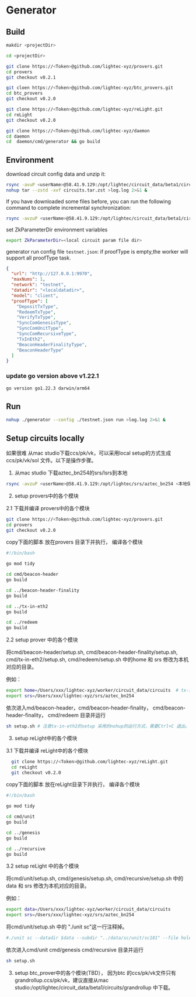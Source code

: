 # Generator

## Build
```sh
makdir <projectDir>

cd <projectDir>

git clone https://<Token>@github.com/lightec-xyz/provers.git
cd provers
git checkout v0.2.1

git cloen https://<Token>@github.com/lightec-xyz/btc_provers.git
cd btc_provers
git checkout v0.2.0

git clone https://<Token>@github.com/lightec-xyz/reLight.git
cd reLight
git checkout v0.2.0  

git clone https://<Token>@github.com/lightec-xyz/daemon
cd daemon
cd  daemon/cmd/generator && go build
```

## Environment

download circuit config data and unzip it: 

```sh
rsync -avuP <userName>@58.41.9.129:/opt/lightec/circuit_data/beta1/circuits.tar.zst <path-to-parent-dir-of-circuits>
nohup tar --zstd -xvf circuits.tar.zst >log.log 2>&1 &
```

If you have downloaded some files before, you can run the following command to complete incremental synchronization:

```sh
rsync -avzuP <userName>@58.41.9.129:/opt/lightec/circuit_data/beta1/circuits/ <path-to-circuits-dir>/
```

set ZkParameterDir environment variables

```sh
export ZkParameterDir=<local circuit param file dir>
```

generator run config file `testnet.json`: if proofType is empty,the worker will support all proofType task.
```json
{
  "url": "http://127.0.0.1:9970",
  "maxNums": 1,
  "network": "testnet",
  "datadir": "<localdatadir>",
  "model": "client",
  "proofType": [
    "DepositTxType",
    "RedeemTxType",
    "VerifyTxType",
    "SyncComGenesisType",
    "SyncComUnitType",
    "SyncComRecursiveType",
    "TxInEth2",
    "BeaconHeaderFinalityType",
    "BeaconHeaderType"
  ]
}
```

### update go version above v1.22.1

```sh
go version go1.22.3 darwin/arm64
```

## Run

```sh
nohup ./generator --config ./testnet.json run >log.log 2>&1 &
```

## Setup circuits locally

如果很难 从mac studio下载ccs/pk/vk，可以采用local setup的方式生成ccs/pk/vk/sol 文件。以下是操作步骤。

1. 从mac studio 下载aztec_bn254的srs/lsrs到本地

```sh
rsync -avzuP <userName>@58.41.9.129:/opt/lightec/srs/aztec_bn254 <本地保存srs的路径>
```

2. setup provers中的各个模块

2.1 下载并编译 provers中的各个模块

```sh
git clone https://<Token>@github.com/lightec-xyz/provers.git
cd provers 
git checkout v0.2.0
```

copy下面的脚本 放在provers 目录下并执行， 编译各个模块

```sh
#!/bin/bash

go mod tidy

cd cmd/beacon-header
go build

cd ../beacon-header-finality
go build

cd ../tx-in-eth2
go build

cd ../redeem
go build 
```

2.2 setup prover 中的各个模块

将cmd/beacon-header/setup.sh, cmd/beacon-header-finality/setup.sh, cmd/tx-in-eth2/setup.sh, cmd/redeem/setup.sh 中的home 和 srs 修改为本机对应的目录。

例如：

```sh
export home=/Users/xxx/lightec-xyz/worker/circuit_data/circuits  # tx-in-eth2/setup.sh 中的是 "data"
export srs=/Users/xxx/lightec-xyz/srs/aztec_bn254
```

依次进入md/beacon-header，cmd/beacon-header-finality， cmd/beacon-header-finality， cmd/redeem 目录并运行

```sh
sh setup.sh # 注意tx-in-eth2的setup 采用的nohup的运行方式，需要Ctrl+C 退出。
```

3. setup reLight中的各个模块

3.1 下载并编译 reLight中的各个模块

```sh
  git clone https://<Token>@github.com/lightec-xyz/reLight.git
  cd reLight
  git checkout v0.2.0  
```

copy下面的脚本 放在reLight目录下并执行， 编译各个模块

```sh
#!/bin/bash

go mod tidy

cd cmd/unit
go build

cd ../genesis
go build

cd ../recursive
go build
```

3.2 setup reLight 中的各个模块

将cmd/unit/setup.sh, cmd/genesis/setup.sh, cmd/recursive/setup.sh  中的data 和 srs 修改为本机对应的目录。

例如：

```sh
export data=/Users/xxx/lightec-xyz/worker/circuit_data/circuits
export srs=/Users/xxx/lightec-xyz/srs/aztec_bn254
```

将cmd/unit/setup.sh 中的 "./unit sc"这一行注释掉。 

```sh
#./unit sc --datadir $data --subdir "../data/sc/unit/sc181" --file holesky_sync_committee_update_181.json
```

依次进入cmd/unit cmd/genesis cmd/recursive 目录并运行

```sh
sh setup.sh 
```

3. setup btc_prover中的各个模块(TBD）， 因为btc 的ccs/pk/vk文件只有grandrollup.ccs/pk/vk，建议直接从mac studio:/opt/lightec/circuit_data/beta1/circuits/grandrollup 中下载。
